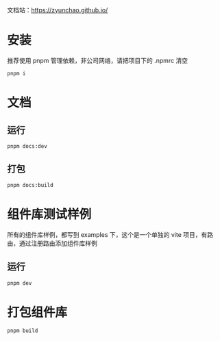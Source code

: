 文档站：https://zyunchao.github.io/

# 安装

推荐使用 pnpm 管理依赖，非公司网络，请把项目下的 .npmrc 清空

```shell
pnpm i
```

# 文档

## 运行

```shell
pnpm docs:dev
```

## 打包

```shell
pnpm docs:build
```

# 组件库测试样例

所有的组件库样例，都写到 examples 下，这个是一个单独的 vite 项目，有路由，通过注册路由添加组件库样例

## 运行

```shell
pnpm dev
```

# 打包组件库

```shell
pnpm build
```
